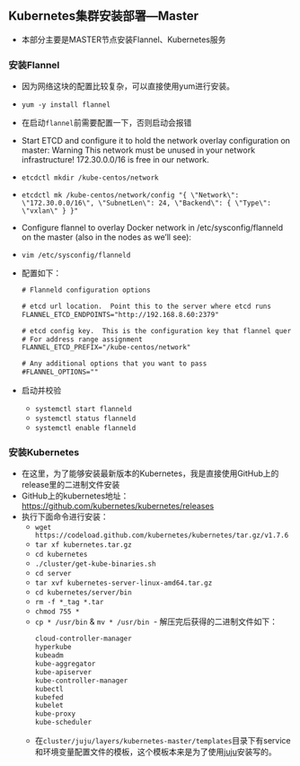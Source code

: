 ## Kubernetes集群安装部署—Master

- 本部分主要是MASTER节点安装Flannel、Kubernetes服务

### 安装Flannel
- 因为网络这块的配置比较复杂，可以直接使用yum进行安装。
- `yum -y install flannel`

- 在启动`flannel`前需要配置一下，否则启动会报错
- Start ETCD and configure it to hold the network overlay configuration on master: Warning This network must be unused in your network infrastructure! 172.30.0.0/16 is free in our network.
- `etcdctl mkdir /kube-centos/network`
- `etcdctl mk /kube-centos/network/config "{ \"Network\": \"172.30.0.0/16\", \"SubnetLen\": 24, \"Backend\": { \"Type\": \"vxlan\" } }"`

- Configure flannel to overlay Docker network in /etc/sysconfig/flanneld on the master (also in the nodes as we’ll see):
- `vim /etc/sysconfig/flanneld`
- 配置如下：
  ``` xml
  # Flanneld configuration options  
  
  # etcd url location.  Point this to the server where etcd runs
  FLANNEL_ETCD_ENDPOINTS="http://192.168.8.60:2379"
  
  # etcd config key.  This is the configuration key that flannel queries
  # For address range assignment
  FLANNEL_ETCD_PREFIX="/kube-centos/network"
  
  # Any additional options that you want to pass
  #FLANNEL_OPTIONS=""
  ```
- 启动并校验
  - `systemctl start flanneld`
  - `systemctl status flanneld`
  - `systemctl enable flanneld`

### 安装Kubernetes
- 在这里，为了能够安装最新版本的Kubernetes，我是直接使用GitHub上的release里的二进制文件安装
- GitHub上的kubernetes地址：<https://github.com/kubernetes/kubernetes/releases>
- 执行下面命令进行安装：
  - `wget https://codeload.github.com/kubernetes/kubernetes/tar.gz/v1.7.6`
  - `tar xf kubernetes.tar.gz`
  - `cd kubernetes`
  - `./cluster/get-kube-binaries.sh`
  - `cd server`
  - `tar xvf kubernetes-server-linux-amd64.tar.gz`
  - `cd kubernetes/server/bin`
  - `rm -f *_tag *.tar`
  - `chmod 755 *`
  - `cp * /usr/bin` & `mv * /usr/bin`
  - 解压完后获得的二进制文件如下：
    ``` xml
    cloud-controller-manager
    hyperkube
    kubeadm
    kube-aggregator
    kube-apiserver
    kube-controller-manager
    kubectl
    kubefed
    kubelet
    kube-proxy
    kube-scheduler
    ```
  - 在`cluster/juju/layers/kubernetes-master/templates`目录下有service和环境变量配置文件的模板，这个模板本来是为了使用[juju](https://jujucharms.com/)安装写的。


  


